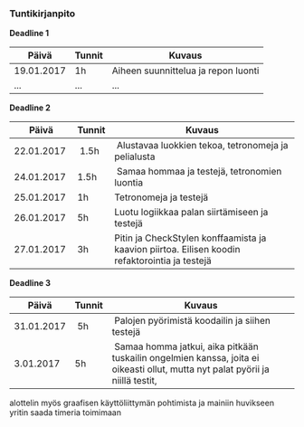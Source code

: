 ### Tuntikirjanpito

**Deadline 1**

Päivä | Tunnit | Kuvaus
--------------- | ----- | ------
19.01.2017 | 1h | Aiheen suunnittelua ja repon luonti
... | ... | ...


**Deadline 2**

Päivä | Tunnit | Kuvaus
--------------- | ----- | ------
22.01.2017 | 1.5h | Alustavaa luokkien tekoa, tetronomeja ja pelialusta
24.01.2017 | 1.5h | Samaa hommaa ja testejä, tetronomien luontia
25.01.2017 | 1h   | Tetronomeja ja testejä
26.01.2017 | 5h   | Luotu logiikkaa palan siirtämiseen ja testejä
27.01.2017 | 3h   | Pitin ja CheckStylen konffaamista ja kaavion piirtoa. Eilisen koodin refaktorointia ja testejä


**Deadline 3**

Päivä | Tunnit | Kuvaus
--------------- | ----- | ------
31.01.2017 | 5h | Palojen pyörimistä koodailin ja siihen testejä
3.01.2017 | 5h | Samaa homma jatkui, aika pitkään tuskailin ongelmien kanssa, joita ei oikeasti ollut, mutta nyt palat pyörii ja niillä testit,
alottelin myös graafisen käyttöliittymän pohtimista ja mainiin huvikseen yritin saada timeria toimimaan

